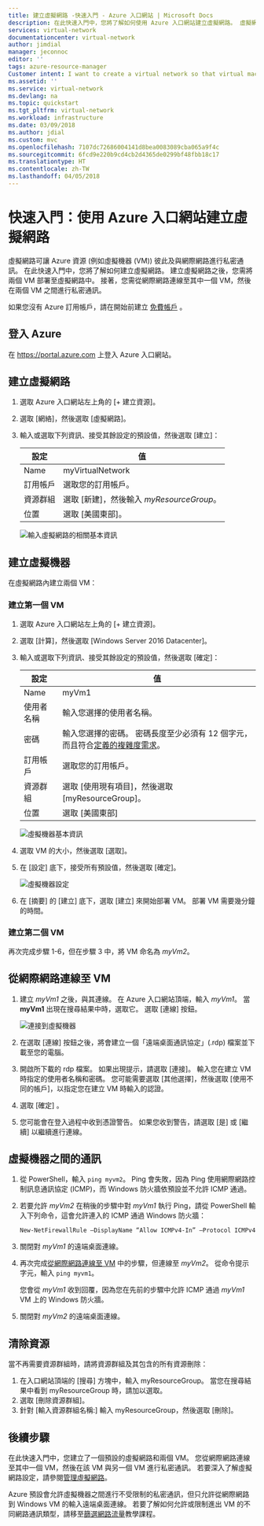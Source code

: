 ```yaml
---
title: 建立虛擬網路 -快速入門 - Azure 入口網站 | Microsoft Docs
description: 在此快速入門中，您將了解如何使用 Azure 入口網站建立虛擬網路。 虛擬網路可讓 Azure 資源 (例如虛擬機器) 彼此及與網際網路進行私密通訊。
services: virtual-network
documentationcenter: virtual-network
author: jimdial
manager: jeconnoc
editor: ''
tags: azure-resource-manager
Customer intent: I want to create a virtual network so that virtual machines can communicate with privately with each other and with the internet.
ms.assetid: ''
ms.service: virtual-network
ms.devlang: na
ms.topic: quickstart
ms.tgt_pltfrm: virtual-network
ms.workload: infrastructure
ms.date: 03/09/2018
ms.author: jdial
ms.custom: mvc
ms.openlocfilehash: 7107dc72686004141d8bea0083089cba065a9f4c
ms.sourcegitcommit: 6fcd9e220b9cd4cb2d4365de0299bf48fbb18c17
ms.translationtype: HT
ms.contentlocale: zh-TW
ms.lasthandoff: 04/05/2018
---
```

# <a name="quickstart-create-a-virtual-network-using-the-azure-portal"></a>快速入門：使用 Azure 入口網站建立虛擬網路

虛擬網路可讓 Azure 資源 (例如虛擬機器 (VM)) 彼此及與網際網路進行私密通訊。 在此快速入門中，您將了解如何建立虛擬網路。 建立虛擬網路之後，您需將兩個 VM 部署至虛擬網路中。 接著，您需從網際網路連線至其中一個 VM，然後在兩個 VM 之間進行私密通訊。

如果您沒有 Azure 訂用帳戶，請在開始前建立 [免費帳戶](https://azure.microsoft.com/free/?WT.mc_id=A261C142F) 。

## <a name="log-in-to-azure"></a>登入 Azure 

在 https://portal.azure.com 上登入 Azure 入口網站。

## <a name="create-a-virtual-network"></a>建立虛擬網路

1. 選取 Azure 入口網站左上角的 [+ 建立資源]。
2. 選取 [網絡]，然後選取 [虛擬網路]。
3. 輸入或選取下列資訊、接受其餘設定的預設值，然後選取 [建立]：

    |設定|值|
    |---|---|
    |Name|myVirtualNetwork|
    |訂用帳戶| 選取您的訂用帳戶。|
    |資源群組| 選取 [新建]，然後輸入 *myResourceGroup*。|
    |位置| 選取 [美國東部]。|

    ![輸入虛擬網路的相關基本資訊](./media/quick-create-portal/create-virtual-network.png)

## <a name="create-virtual-machines"></a>建立虛擬機器

在虛擬網路內建立兩個 VM：

### <a name="create-the-first-vm"></a>建立第一個 VM

1. 選取 Azure 入口網站左上角的 [+ 建立資源]。
2. 選取 [計算]，然後選取 [Windows Server 2016 Datacenter]。
3. 輸入或選取下列資訊、接受其餘設定的預設值，然後選取 [確定]：

    |設定|值|
    |---|---|
    |Name|myVm1|
    |使用者名稱| 輸入您選擇的使用者名稱。|
    |密碼| 輸入您選擇的密碼。 密碼長度至少必須有 12 個字元，而且符合[定義的複雜度需求](../virtual-machines/windows/faq.md?toc=%2fazure%2fvirtual-network%2ftoc.json#what-are-the-password-requirements-when-creating-a-vm)。|
    |訂用帳戶| 選取您的訂用帳戶。|
    |資源群組| 選取 [使用現有項目]，然後選取 [myResourceGroup]。|
    |位置| 選取 [美國東部]|

    ![虛擬機器基本資訊](./media/quick-create-portal/virtual-machine-basics.png)

4. 選取 VM 的大小，然後選取 [選取]。
5. 在 [設定] 底下，接受所有預設值，然後選取 [確定]。

    ![虛擬機器設定](./media/quick-create-portal/virtual-machine-settings.png)

6. 在 [摘要] 的 [建立] 底下，選取 [建立] 來開始部署 VM。 部署 VM 需要幾分鐘的時間。 

### <a name="create-the-second-vm"></a>建立第二個 VM

再次完成步驟 1-6，但在步驟 3 中，將 VM 命名為 *myVm2*。

## <a name="connect-to-a-vm-from-the-internet"></a>從網際網路連線至 VM

1. 建立 *myVm1* 之後，與其連線。 在 Azure 入口網站頂端，輸入 *myVm1*。 當 **myVm1** 出現在搜尋結果中時，選取它。 選取 [連線]  按鈕。

    ![連接到虛擬機器](./media/quick-create-portal/connect-to-virtual-machine.png)

2. 在選取 [連線] 按鈕之後，將會建立一個「遠端桌面通訊協定」(.rdp) 檔案並下載至您的電腦。  
3. 開啟所下載的 rdp 檔案。 如果出現提示，請選取 [連接]。 輸入您在建立 VM 時指定的使用者名稱和密碼。 您可能需要選取 [其他選擇]，然後選取 [使用不同的帳戶]，以指定您在建立 VM 時輸入的認證。 
4. 選取 [確定] 。
5. 您可能會在登入過程中收到憑證警告。 如果您收到警告，請選取 [是] 或 [繼續] 以繼續進行連線。

## <a name="communicate-between-vms"></a>虛擬機器之間的通訊

1. 從 PowerShell，輸入 `ping myvm2`。 Ping 會失敗，因為 Ping 使用網際網路控制訊息通訊協定 (ICMP)，而 Windows 防火牆依預設並不允許 ICMP 通過。
2. 若要允許 *myVm2* 在稍後的步驟中對 *myVm1* 執行 Ping，請從 PowerShell 輸入下列命令，這會允許連入的 ICMP 通過 Windows 防火牆：

    ```powershell
    New-NetFirewallRule –DisplayName “Allow ICMPv4-In” –Protocol ICMPv4
    ```

3. 關閉對 *myVm1* 的遠端桌面連線。 

4. 再次完成[從網際網路連線至 VM](#connect-to-a-vm-from-the-internet) 中的步驟，但連線至 *myVm2*。 從命令提示字元，輸入 `ping myvm1`。

    您會從 *myVm1* 收到回覆，因為您在先前的步驟中允許 ICMP 通過 *myVm1* VM 上的 Windows 防火牆。

5. 關閉對 *myVm2* 的遠端桌面連線。

## <a name="clean-up-resources"></a>清除資源

當不再需要資源群組時，請將資源群組及其包含的所有資源刪除：

1. 在入口網站頂端的 [搜尋] 方塊中，輸入 myResourceGroup。 當您在搜尋結果中看到 myResourceGroup 時，請加以選取。
2. 選取 [刪除資源群組]。
3. 針對 [輸入資源群組名稱:] 輸入 myResourceGroup，然後選取 [刪除]。

## <a name="next-steps"></a>後續步驟

在此快速入門中，您建立了一個預設的虛擬網路和兩個 VM。 您從網際網路連線至其中一個 VM，然後在該 VM 與另一個 VM 進行私密通訊。 若要深入了解虛擬網路設定，請參閱[管理虛擬網路](manage-virtual-network.md)。

Azure 預設會允許虛擬機器之間進行不受限制的私密通訊，但只允許從網際網路到 Windows VM 的輸入遠端桌面連線。 若要了解如何允許或限制進出 VM 的不同網路通訊類型，請移至[篩選網路流量](tutorial-filter-network-traffic.md)教學課程。